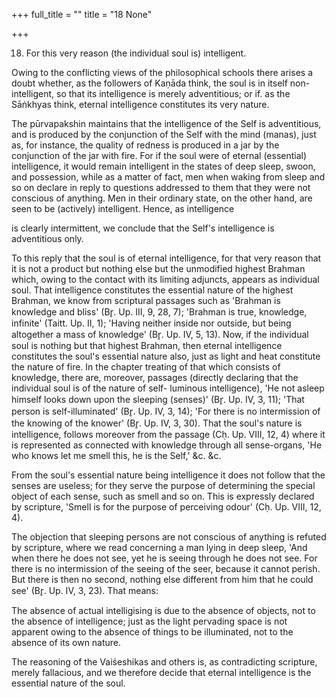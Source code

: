 +++
full_title = ""
title = "18 None"

+++


18. For this very reason (the individual soul is) intelligent.

Owing to the conflicting views of the philosophical schools there arises a doubt whether, as the followers of Kaṇāda think, the soul is in itself non-intelligent, so that its intelligence is merely adventitious; or if. as the Sāṅkhyas think, eternal intelligence constitutes its very nature.

The pūrvapakshin maintains that the intelligence of the Self is adventitious, and is produced by the conjunction of the Self with the mind (manas), just as, for instance, the quality of redness is produced in a jar by the conjunction of the jar with fire. For if the soul were of eternal (essential) intelligence, it would remain intelligent in the states of deep sleep, swoon, and possession, while as a matter of fact, men when waking from sleep and so on declare in reply to questions addressed to them that they were not conscious of anything. Men in their ordinary state, on the other hand, are seen to be (actively) intelligent. Hence, as intelligence

is clearly intermittent, we conclude that the Self's intelligence is adventitious only.

To this reply that the soul is of eternal intelligence, for that very reason that it is not a product but nothing else but the unmodified highest Brahman which, owing to the contact with its limiting adjuncts, appears as individual soul. That intelligence constitutes the essential nature of the highest Brahman, we know from scriptural passages such as 'Brahman is knowledge and bliss' (Br̥. Up. III, 9, 28, 7); 'Brahman is true, knowledge, infinite' (Taitt. Up. II, 1); 'Having neither inside nor outside, but being altogether a mass of knowledge' (Br̥. Up. IV, 5, 13). Now, if the individual soul is nothing but that highest Brahman, then eternal intelligence constitutes the soul's essential nature also, just as light and heat constitute the nature of fire. In the chapter treating of that which consists of knowledge, there are, moreover, passages (directly declaring that the individual soul is of the nature of self- luminous intelligence), 'He not asleep himself looks down upon the sleeping (senses)' (Br̥. Up. IV, 3, 11); 'That person is self-illuminated' (Br̥. Up. IV, 3, 14); 'For there is no intermission of the knowing of the knower' (Br̥. Up. IV, 3, 30). That the soul's nature is intelligence, follows moreover from the passage (Cḥ. Up. VIII, 12, 4) where it is represented as connected with knowledge through all sense-organs, 'He who knows let me smell this, he is the Self,' &c. &c.

From the soul's essential nature being intelligence it does not follow that the senses are useless; for they serve the purpose of determining the special object of each sense, such as smell and so on. This is expressly declared by scripture, 'Smell is for the purpose of perceiving odour' (Cḥ. Up. VIII, 12, 4).

The objection that sleeping persons are not conscious of anything is refuted by scripture, where we read concerning a man lying in deep sleep, 'And when there he does not see, yet he is seeing through he does not see. For there is no intermission of the seeing of the seer, because it cannot perish. But there is then no second, nothing else different from him that he could see' (Br̥. Up. IV, 3, 23). That means:

 The absence of actual intelligising is due to the absence of objects, not to the absence of intelligence; just as the light pervading space is not apparent owing to the absence of things to be illuminated, not to the absence of its own nature.

The reasoning of the Vaiśeshikas and others is, as contradicting scripture, merely fallacious, and we therefore decide that eternal intelligence is the essential nature of the soul.

